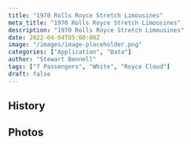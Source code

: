```yaml
---
title: "1970 Rolls Royce Stretch Limousines"
meta_title: "1970 Rolls Royce Stretch Limousines"
description: "1970 Rolls Royce Stretch Limousines"
date: 2022-04-04T05:00:00Z
image: "/images/image-placeholder.png"
categories: ["Application", "Data"]
author: "Stewart Bennell"
tags: ["7 Passengers", "White", "Royce Cloud"]
draft: false
---
```

## History

## Photos
